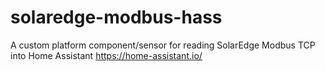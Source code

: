 # solaredge-modbus-hass
A custom platform component/sensor for reading SolarEdge Modbus TCP into Home Assistant https://home-assistant.io/
